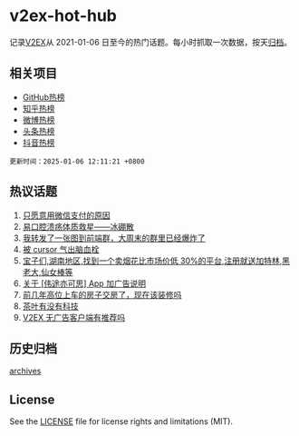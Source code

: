 # v2ex-hot-hub

 记录[V2EX](https://www.v2ex.com/)从 2021-01-06 日至今的热门话题。每小时抓取一次数据，按天[归档](archives)。
 
 ## 相关项目

- [GitHub热榜](https://github.com/snaildev/github-hot-hub)
- [知乎热榜](https://github.com/snaildev/zhihu-hot-hub)
- [微博热榜](https://github.com/snaildev/weibo-hot-hub)
- [头条热榜](https://github.com/snaildev/toutiao-hot-hub)
- [抖音热榜](https://github.com/snaildev/douyin-hot-hub)


 `更新时间：2025-01-06 12:11:21 +0800`

## 热议话题

1. [只愿意用微信支付的原因](https://www.v2ex.com/t/1102773)
1. [易口腔溃疡体质救星——冰硼散](https://www.v2ex.com/t/1102775)
1. [我转发了一张图到前端群，大周末的群里已经爆炸了](https://www.v2ex.com/t/1102700)
1. [被 cursor 气出脑血栓](https://www.v2ex.com/t/1102687)
1. [宝子们,湖南地区,找到一个卖烟花比市场价低 30%的平台,注册就送加特林,黑老大,仙女棒等](https://www.v2ex.com/t/1102771)
1. [关于 [伟途亦可思] App 加广告说明](https://www.v2ex.com/t/1102656)
1. [前几年高位上车的房子交房了，现在该装修吗](https://www.v2ex.com/t/1102824)
1. [茶叶有没有科技](https://www.v2ex.com/t/1102792)
1. [V2EX 无广告客户端有推荐吗](https://www.v2ex.com/t/1102637)

## 历史归档

[archives](archives)

## License

See the [LICENSE](LICENSE) file for license rights and limitations (MIT).
